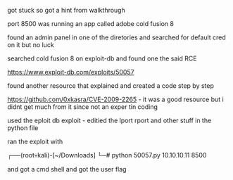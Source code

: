 got stuck so got a hint from walkthrough


port 8500 was running an app called adobe cold fusion 8


found an admin panel in one of the diretories and searched for default cred on it but no luck

searched cold fusion 8 on exploit-db and found one the said RCE

https://www.exploit-db.com/exploits/50057

found another resource that explained and created a code step by step

https://github.com/0xkasra/CVE-2009-2265 - it was a good resource but i didnt get much from it since not an exper tin coding


used the eploit db exploit - editied the lport rport and other stuff in the python file


ran the exploit with 

┌──(root💀kali)-[~/Downloads]
└─# python 50057.py 10.10.10.11 8500


and got a cmd shell and got the user flag


